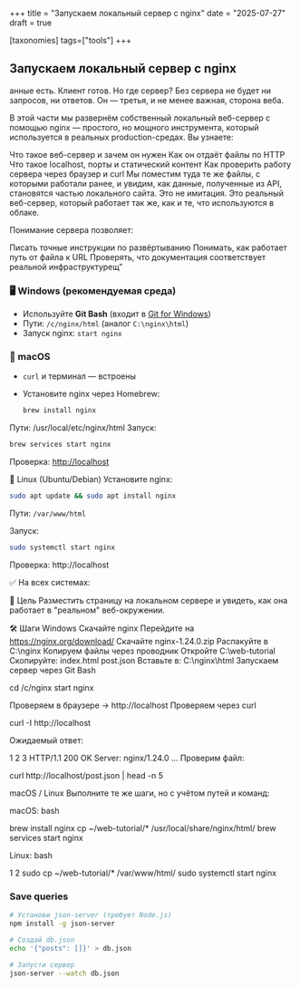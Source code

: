 +++
title = "Запускаем локальный сервер с nginx"
date = "2025-07-27"
draft = true

[taxonomies]
tags=["tools"]
+++

## Запускаем локальный сервер с nginx

анные есть. Клиент готов. Но где сервер?
Без сервера не будет ни запросов, ни ответов. Он — третья, и не менее важная, сторона веба. 

В этой части мы развернём собственный локальный веб-сервер с помощью nginx — простого, но мощного инструмента, который используется в реальных production-средах. Вы узнаете:

Что такое веб-сервер и зачем он нужен
Как он отдаёт файлы по HTTP
Что такое localhost, порты и статический контент
Как проверить работу сервера через браузер и curl
Мы поместим туда те же файлы, с которыми работали ранее, и увидим, как данные, полученные из API, становятся частью локального сайта. Это не имитация. Это реальный веб-сервер, который работает так же, как и те, что используются в облаке.

Понимание сервера позволяет:

Писать точные инструкции по развёртыванию
Понимать, как работает путь от файла к URL
Проверять, что документация соответствует реальной инфраструктурещ”

### 🖥️ Windows (рекомендуемая среда)

- Используйте **Git Bash** (входит в [Git for Windows](https://git-scm.com/download/win))
- Пути: `/c/nginx/html` (аналог `C:\nginx\html`)
- Запуск nginx: `start nginx`

### 🍏 macOS

- `curl` и терминал — встроены
- Установите nginx через Homebrew:  

  ```bash
  brew install nginx
  ```

Пути: /usr/local/etc/nginx/html
Запуск:

```bash
brew services start nginx
```

Проверка: <http://localhost>

🐧 Linux (Ubuntu/Debian)
Установите nginx:

```bash
sudo apt update && sudo apt install nginx
```

Пути: `/var/www/html`

Запуск:

```bash
sudo systemctl start nginx
```

Проверка: http://localhost

✅ На всех системах:

🎯 Цель
Разместить страницу на локальном сервере и увидеть, как она работает в "реальном" веб-окружении.

🛠️ Шаги
Windows
Скачайте nginx
Перейдите на https://nginx.org/download/
Скачайте nginx-1.24.0.zip
Распакуйте в C:\nginx
Копируем файлы через проводник
Откройте C:\web-tutorial
Скопируйте:
index.html
post.json
Вставьте в: C:\nginx\html
Запускаем сервер через Git Bash

cd /c/nginx
start nginx

Проверяем в браузере
→ http://localhost
Проверяем через curl

curl -I http://localhost

Ожидаемый ответ:



1
2
3
HTTP/1.1 200 OK
Server: nginx/1.24.0
...
Проверим файл:

curl http://localhost/post.json | head -n 5

macOS / Linux
Выполните те же шаги, но с учётом путей и команд:

macOS:
bash

brew install nginx
cp ~/web-tutorial/* /usr/local/share/nginx/html/
brew services start nginx

Linux:
bash


1
2
sudo cp ~/web-tutorial/* /var/www/html/
sudo systemctl start nginx

### Save queries

```bash
# Установи json-server (требует Node.js)
npm install -g json-server

# Создай db.json
echo '{"posts": []}' > db.json

# Запусти сервер
json-server --watch db.json
```
